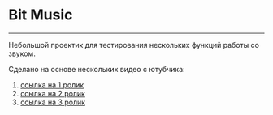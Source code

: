 # Bit Music

---

Небольшой проектик для тестирования нескольких функций работы со звуком.  

Сделано на основе нескольких видео с ютубчика:

1. [ссылка на 1 ролик](https://www.youtube.com/watch?v=nmyTGLRP9x8)
2. [ссылка на 2 ролик](https://www.youtube.com/watch?v=d4AdQsHvvSs)
3. [ссылка на 3 ролик](https://youtu.be/tpSB9HTTcl8?si=-pJhr5CRG4dBoIbO)